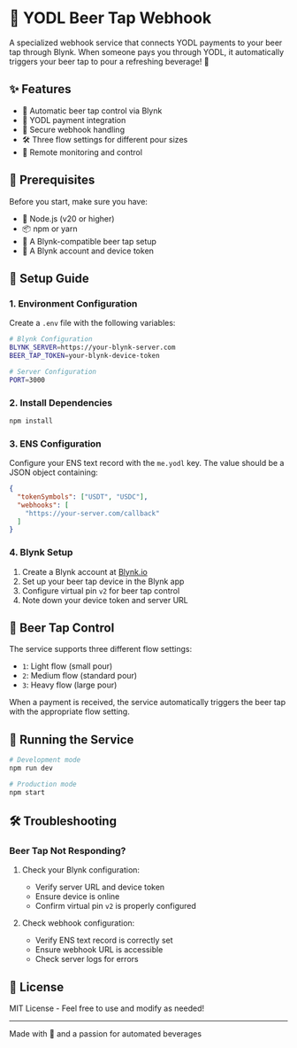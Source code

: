 # 🍺 YODL Beer Tap Webhook

A specialized webhook service that connects YODL payments to your beer tap through Blynk. When someone pays you through YODL, it automatically triggers your beer tap to pour a refreshing beverage! 🍻

## ✨ Features

- 🍺 Automatic beer tap control via Blynk
- 💸 YODL payment integration
- 🔐 Secure webhook handling
- 🛠️ Three flow settings for different pour sizes
- 📱 Remote monitoring and control

## 🎯 Prerequisites

Before you start, make sure you have:

- 💚 Node.js (v20 or higher)
- 📦 npm or yarn
- 🔌 A Blynk-compatible beer tap setup
- 🔑 A Blynk account and device token

## 🔧 Setup Guide

### 1. Environment Configuration

Create a `.env` file with the following variables:

```bash
# Blynk Configuration
BLYNK_SERVER=https://your-blynk-server.com
BEER_TAP_TOKEN=your-blynk-device-token

# Server Configuration
PORT=3000
```

### 2. Install Dependencies

```bash
npm install
```

### 3. ENS Configuration

Configure your ENS text record with the `me.yodl` key. The value should be a JSON object containing:

```json
{
  "tokenSymbols": ["USDT", "USDC"],
  "webhooks": [
    "https://your-server.com/callback"
  ]
}
```

### 4. Blynk Setup

1. Create a Blynk account at [Blynk.io](https://blynk.io)
2. Set up your beer tap device in the Blynk app
3. Configure virtual pin `v2` for beer tap control
4. Note down your device token and server URL

## 🍺 Beer Tap Control

The service supports three different flow settings:

- `1`: Light flow (small pour)
- `2`: Medium flow (standard pour)
- `3`: Heavy flow (large pour)

When a payment is received, the service automatically triggers the beer tap with the appropriate flow setting.

## 🚀 Running the Service

```bash
# Development mode
npm run dev

# Production mode
npm start
```

## 🛠️ Troubleshooting

### Beer Tap Not Responding?

1. Check your Blynk configuration:
   - Verify server URL and device token
   - Ensure device is online
   - Confirm virtual pin `v2` is properly configured

2. Check webhook configuration:
   - Verify ENS text record is correctly set
   - Ensure webhook URL is accessible
   - Check server logs for errors

## 📜 License

MIT License - Feel free to use and modify as needed!

---

Made with 🍺 and a passion for automated beverages
